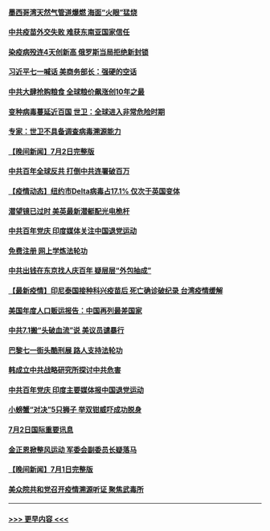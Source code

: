 #### [墨西哥湾天然气管道爆燃 海面“火眼”猛烧](../pages/prog202/a103157438.md?t=07032101) 
#### [中共疫苗外交失败 难获东南亚国家信任](../pages/prog202/a103157338.md?t=07032101) 
#### [染疫病殁连4天创新高 俄罗斯当局拒绝新封锁](../pages/prog202/a103157234.md?t=07032101) 
#### [习近平七一喊话 美商务部长：强硬的空话](../pages/prog202/a103157258.md?t=07032101) 
#### [中共大肆抢购粮食 全球粮价飙涨创10年之最](../pages/prog202/a103157243.md?t=07032101) 
#### [变种病毒蔓延近百国 世卫：全球进入非常危险时期](../pages/prog202/a103157237.md?t=07032101) 
#### [专家：世卫不具备调查病毒溯源能力](../pages/prog202/a103157223.md?t=07032101) 
#### [【晚间新闻】7月2日完整版](../pages/prog202/a103157193.md?t=07032101) 
#### [中共百年全球反共 打倒中共连署破百万](../pages/prog202/a103156369.md?t=07032101) 
#### [【疫情动态】纽约市Delta病毒占17.1% 仅次于英国变体](../pages/prog202/a103157082.md?t=07032101) 
#### [潜望镜已过时 美英最新潜艇配光电桅杆](../pages/prog202/a103156651.md?t=07032101) 
#### [中共百年党庆 印度媒体关注中国退党运动](../pages/prog202/a103156947.md?t=07032101) 
#### [免费注册 网上学炼法轮功](../pages/prog202/a103156796.md?t=07032101) 
#### [中共出钱在东京找人庆百年 疑层层“外包抽成”](../pages/prog202/a103156897.md?t=07032101) 
#### [【最新疫情】印尼泰国接种科兴疫苗后 死亡确诊破纪录 台湾疫情缓解](../pages/prog202/a103156785.md?t=07032101) 
#### [美国年度人口贩运报告：中国再列最差国家](../pages/prog202/a103156744.md?t=07032101) 
#### [中共7.1搬“头破血流”说 美议员谴暴行](../pages/prog202/a103156715.md?t=07032101) 
#### [巴黎七一街头酷刑展 路人支持法轮功](../pages/prog202/a103156684.md?t=07032101) 
#### [韩成立中共战略研究所探讨中共危害](../pages/prog202/a103156663.md?t=07032101) 
#### [中共百年党庆 印度主要媒体报中国退党运动](../pages/prog202/a103156461.md?t=07032101) 
#### [小螃蟹“对决”5只狮子 举双钳威吓成功脱身](../pages/prog202/a103156576.md?t=07032101) 
#### [7月2日国际重要讯息](../pages/prog202/a103156522.md?t=07032101) 
#### [金正恩掀整风运动 军委会副委员长疑落马](../pages/prog202/a103156454.md?t=07032101) 
#### [【晚间新闻】7月1日完整版](../pages/prog202/a103156340.md?t=07032101) 
#### [美众院共和党召开疫情溯源听证 聚焦武毒所](../pages/prog202/a103155272.md?t=07032101) 

----
#### [ >>> 更早内容 <<< ](../indexes/prog202-earlier.md)
